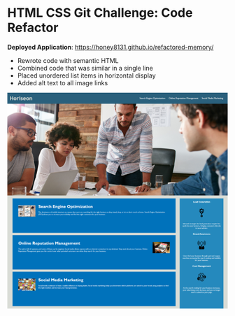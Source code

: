 # HTML CSS Git Challenge: Code Refactor

**Deployed Application**: https://honey8131.github.io/refactored-memory/


- Rewrote code with semantic HTML
- Combined code that was similar in a single line
- Placed unordered list items in horizontal display
- Added alt text to all image links

![Horiseon_screenshot](./assets/images/screenshot.png)
